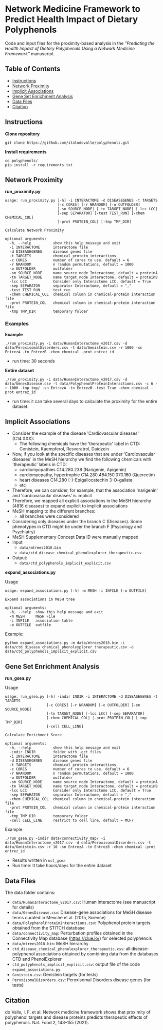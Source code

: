 # Network Medicine Framework to Predict Health Impact of Dietary Polyphenols

Code and input files for the proximity-based analysis in the *"Predicting the Health Impact of Dietary Polyphenols Using a Network Medicine Framework"* manuscript.


## Table of Contents

  * [Instructions](#instructions)
  * [Network Proximity](#network-proximity)
  * [Implicit Associations](#implicit-associations)
  * [Gene Set Enrichment Analysis](#gene-set-enrichment-analysis)
  * [Data Files](#data-files)
  * [Citation](#citation)


## Instructions

**Clone repository**

```
git clone https://github.com/italodovalle/polyphenols.git
```


**Install requirements**

```
cd polyphenols/
pip install -r requirements.txt
```


## Network Proximity

**run_proximity.py**

```
usage: run_proximity.py [-h] -i INTERACTOME -d DISEASEGENES -t TARGETS
                        [-c CORES] [-r NRANDOM] [-o OUTFOLDER]
                        [-sn SOURCE_NODE] [-tn TARGET_NODE] [-lcc LCC]
                        [-sep SEPARATOR] [-test TEST_RUN] [-chem CHEMICAL_COL]
                        [-prot PROTEIN_COL] [-tmp TMP_DIR]

Calculate Network Proximity

optional arguments:
  -h, --help          show this help message and exit
  -i INTERACTOME      interactome file
  -d DISEASEGENES     disease genes file
  -t TARGETS          chemical protein interactions
  -c CORES            number of cores to use, default = 6
  -r NRANDOM          n random permutations, default = 1000
  -o OUTFOLDER        outfolder
  -sn SOURCE_NODE     name source node Interactome, default = proteinA
  -tn TARGET_NODE     name target node Interactome, default = proteinB
  -lcc LCC            Consider only Interactome LCC, default = True
  -sep SEPARATOR      separator Interactome, default = ","
  -test TEST_RUN      test run
  -chem CHEMICAL_COL  chemical column in chemical-protein interaction file
  -prot PROTEIN_COL   chemical column in chemical-protein interaction file
  -tmp TMP_DIR        temporary folder
```

### Examples

**Example**

`./run_proximity.py -i data/HumanInteractome_v2017.csv -d data/PeroxisomalDisorders.csv -t data/Genistein.csv -r 1000 -sn EntrezA -tn EntrezB -chem chemical -prot entrez_id`

* run time: 30 seconds


**Entire dataset**

`./run_proximity.py -i data/HumanInteractome_v2017.csv -d data/GenesDisease.csv -t data/PolyphenolProteinInteractions.csv -c 6 -r 1000 -tmp tmp/ -sn EntrezA -tn EntrezB -test True -chem chemical -prot entrez_id`

* run time: it can take several days to calculate the proximity for the entire dataset.


## Implicit Associations

* Consider the example of the disease 'Cardiovascular diseases' (C14.XXX):
    * The following chemicals have the 'therapeutic' label in CTD: Genistein, Kaempferol, Resveratrol, Daidzein
* Now, if you look at the specific diseases that are under 'Cardiovascular diseases' in the MeSH hierarchy we find the following chemicals with 'therapeutic' labels in CTD:
    * cardiomyopathies C14.280.238 (Narigenin, Apigenin)
    * cardiomyopathy, hypertrophic C14.280.484.150.070.160 (Quercetin)
    * heart diseases C14.280 (-)-Epigallocatechin 3-O-gallate
    * etc
* Therefore, we can consider, for example, that the association 'narigenin' and 'cardiovascular diseases' is implicit
* Therefore, we mapped all explicit associations in the MeSH hierarchy (4816 diseases) to expand explicit to implicit associations
* MeSH mapping to the different branches:
    * all branches were considered
* Considering only diseases under the branch C (Diseases). Some phenotypes in CTD might be under the branch F (Psycology and Psychiatry)
* MeSH Supplementary Concept Data ID were manually mapped
* Input
    * `data/mtrees2018.bin`
    * `data/ctd_disease_chemical_phenolexplorer_therapeutic.csv`
* Output:
    * `data/ctd_polyphenols_implicit_explicit.csv`


**expand_associations.py**

Usage

```
usage: expand_associations.py [-h] -m MESH -i INFILE [-o OUTFILE]

Expand associations in MeSH tree

optional arguments:
  -h, --help  show this help message and exit
  -m MESH     MeSH File
  -i INFILE   association table
  -o OUTFILE  outfile
```


Example:

```
python expand_associations.py -m data/mtrees2018.bin -i data/ctd_disease_chemical_phenolexplorer_therapeutic.csv -o data/ctd_polyphenols_implicit_explicit.csv
```

## Gene Set Enrichment Analysis


**run_gsea.py**

Usage


```
usage: run_gsea.py [-h] -indir INDIR -i INTERACTOME -d DISEASEGENES -t TARGETS
                   [-c CORES] [-r NRANDOM] [-o OUTFOLDER] [-sn SOURCE_NODE]
                   [-tn TARGET_NODE] [-lcc LCC] [-sep SEPARATOR]
                   [-chem CHEMICAL_COL] [-prot PROTEIN_COL] [-tmp TMP_DIR]
                   [-cell CELL_LINE]

Calculate Enrichment Score

optional arguments:
  -h, --help          show this help message and exit
  -indir INDIR        folder with .gct files
  -i INTERACTOME      interactome file
  -d DISEASEGENES     disease genes file
  -t TARGETS          chemical protein interactions
  -c CORES            number of cores to use, default = 6
  -r NRANDOM          n random permutations, default = 1000
  -o OUTFOLDER        outfolder
  -sn SOURCE_NODE     name source node Interactome, default = proteinA
  -tn TARGET_NODE     name target node Interactome, default = proteinB
  -lcc LCC            Consider only Interactome LCC, default = True
  -sep SEPARATOR      separator Interactome, default = ","
  -chem CHEMICAL_COL  chemical column in chemical-protein interaction file
  -prot PROTEIN_COL   chemical column in chemical-protein interaction file
  -tmp TMP_DIR        temporary folder
  -cell CELL_LINE     restrict to cell line, default = MCF7

```


Example

```
./run_gsea.py -indir data/connectivity_map/ -i data/HumanInteractome_v2017.csv -d data/PeroxisomalDisorders.csv -t data/Genistein.csv -r 10 -sn EntrezA -tn EntrezB -chem chemical -prot entrez_id
```

* Results written in `out_gsea`
* Run time: It take hours/days for the entire dataset

## Data Files

The data folder contains:

* `data/HumanInteractome_v2017.csv`: Human interactome (see manuscript for details)
* `data/GenesDisease.csv`: Disease-gene associations for MeSH disease terms curated in Menche et al. (2015, Science)
* `data/PolyphenolProteinInteractions.csv`: Polyphenol protein targets obtained from the STITCH database
* `data/connectivity_map`: Perturbation profiles obtained in the Connectivity Map database (https://clue.io/) for selected polyphenols
* `data/mtrees2018.bin`: MeSH hierarchy
* `ctd_disease_chemical_phenolexplorer_therapeutic.csv`: all disease-polyphenol associations obtained by combining data from the databases CTD and PhenolExplorer
* `ctd_polyphenols_implicit_explicit.csv`: output file of the code `expand_associations.py`
* `Genistein.csv`: Genistein targets (for tests)
* `PeroxisomalDisorders.csv`: Peroxisomal Disorders disease genes (for tests)

## Citation

do Valle, I. F. et al. Network medicine framework shows that proximity of polyphenol targets and disease proteins predicts therapeutic effects of polyphenols. Nat. Food 2, 143–155 (2021).
